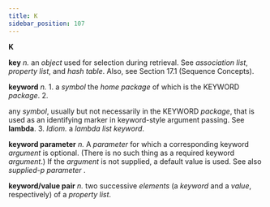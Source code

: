 ```yaml
---
title: K
sidebar_position: 107
---
```


**K** 



**key** *n.* an *object* used for selection during retrieval. See *association list*, *property list*, and *hash table*. Also, see Section 17.1 (Sequence Concepts). 



**keyword** *n.* 1. a *symbol* the *home package* of which is the KEYWORD *package*. 2. 



any *symbol*, usually but not necessarily in the KEYWORD *package*, that is used as an identifying marker in keyword-style argument passing. See **lambda**. 3. *Idiom.* a *lambda list keyword*. 



**keyword parameter** *n.* A *parameter* for which a corresponding keyword *argument* is optional. (There is no such thing as a required keyword *argument*.) If the *argument* is not supplied, a default value is used. See also *supplied-p parameter* . 



**keyword/value pair** *n.* two successive *elements* (a *keyword* and a *value*, respectively) of a *property list*. 



